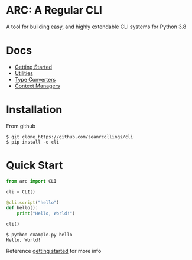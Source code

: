 # ARC: A Regular CLI
A tool for building easy, and highly extendable CLI systems for Python 3.8

# Docs
- [Getting Started](docs/getting_started.md)
- [Utilities](docs/utilities.md)
- [Type Converters](docs/converters.md)
- [Context Managers](docs/context_mangers.md)

# Installation

From github
```
$ git clone https://github.com/seanrcollings/cli
$ pip install -e cli
```

# Quick Start


```py
from arc import CLI

cli = CLI()

@cli.script("hello")
def hello():
    print("Hello, World!")

cli()
```

```
$ python example.py hello
Hello, World!
```


Reference [getting started](docs/getting_started.md) for more info

